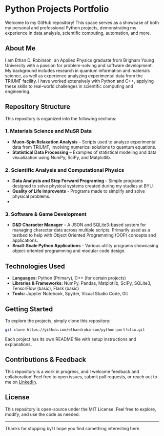 # Python Projects Portfolio

Welcome to my GitHub repository! This space serves as a showcase of both my personal and professional Python projects, demonstrating my experience in data analysis, scientific computing, automation, and more.

## About Me
I am Ethan D. Robinson, an Applied Physics graduate from Brigham Young University with a passion for problem-solving and software development. My background includes research in quantum information and materials science, as well as experience analyzing experimental data from the TRIUMF facility. I have worked extensively with Python and C++, applying these skills to real-world challenges in scientific computing and engineering.

## Repository Structure
This repository is organized into the following sections:

### 1. **Materials Science and MuSR Data**
- **Muon-Spin Relaxation Analysis** – Scripts used to analyze experimental data from TRIUMF, involving numerical solutions to quantum equations.
- **Statistical Data Processing** – Examples of statistical modeling and data visualization using NumPy, SciPy, and Matplotlib.

### 2. **Scientific Analysis and Computational Physics**
- **Data Analysis and Step Forward Programing** – Simple programs designed to solve physical systems created during my studies at BYU.
- **Quality of Life Improvents** - Programs made to simplify and solve physical problems.
- 
### 3. **Software & Game Development**
- **D&D Character Manager** – A JSON and SQLite3-based system for managing character data across multiple scripts. Primarily used as a testbed to help with Object Oriented Programming (OOP) concepts and applications.
- **Small-Scale Python Applications** – Various utility programs showcasing object-oriented programming and modular code design.

## Technologies Used
- **Languages:** Python (Primary), C++ (for certain projects)
- **Libraries & Frameworks:** NumPy, Pandas, Matplotlib, SciPy, SQLite3, TensorFlow (basic), Flask (basic)
- **Tools:** Jupyter Notebook, Spyder, Visual Studio Code, Git

## Getting Started
To explore the projects, simply clone this repository:
```sh
git clone https://github.com/ethandrobinson/python-portfolio.git
```
Each project has its own README file with setup instructions and explanations.

## Contributions & Feedback
This repository is a work in progress, and I welcome feedback and collaboration! Feel free to open issues, submit pull requests, or reach out to me on [LinkedIn](https://linkedin.com/in/ethan-d-robinson).

## License
This repository is open-source under the MIT License. Feel free to explore, modify, and use the code as needed.

---

Thanks for stopping by! I hope you find something interesting here.

